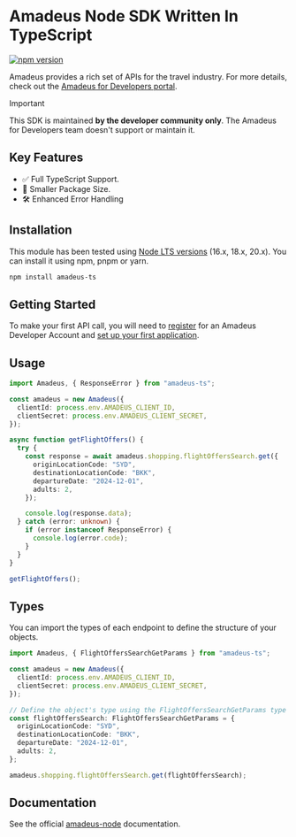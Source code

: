 # Amadeus Node SDK Written In TypeScript

[![npm version](https://badge.fury.io/js/amadeus-ts.svg)](https://badge.fury.io/js/amadeus-ts)

Amadeus provides a rich set of APIs for the travel industry. For more details, check out the [Amadeus for Developers portal](https://developers.amadeus.com).

> [!IMPORTANT]  
> This SDK is maintained **by the developer community only**. The Amadeus for Developers team doesn't support or maintain it.

## Key Features

- ✅ Full TypeScript Support.
- 🚀 Smaller Package Size.
- 🛠️ Enhanced Error Handling

## Installation

This module has been tested using [Node LTS versions](https://nodejs.org/en/about/releases/) (16.x, 18.x, 20.x). You can install it using npm, pnpm or yarn.

```sh
npm install amadeus-ts
```

## Getting Started

To make your first API call, you will need to [register](https://developers.amadeus.com/register) for an Amadeus Developer Account and [set up your first application](https://developers.amadeus.com/my-apps).

## Usage

```ts
import Amadeus, { ResponseError } from "amadeus-ts";

const amadeus = new Amadeus({
  clientId: process.env.AMADEUS_CLIENT_ID,
  clientSecret: process.env.AMADEUS_CLIENT_SECRET,
});

async function getFlightOffers() {
  try {
    const response = await amadeus.shopping.flightOffersSearch.get({
      originLocationCode: "SYD",
      destinationLocationCode: "BKK",
      departureDate: "2024-12-01",
      adults: 2,
    });

    console.log(response.data);
  } catch (error: unknown) {
    if (error instanceof ResponseError) {
      console.log(error.code);
    }
  }
}

getFlightOffers();
```

## Types

You can import the types of each endpoint to define the structure of your objects.

```ts
import Amadeus, { FlightOffersSearchGetParams } from "amadeus-ts";

const amadeus = new Amadeus({
  clientId: process.env.AMADEUS_CLIENT_ID,
  clientSecret: process.env.AMADEUS_CLIENT_SECRET,
});

// Define the object's type using the FlightOffersSearchGetParams type
const flightOffersSearch: FlightOffersSearchGetParams = {
  originLocationCode: "SYD",
  destinationLocationCode: "BKK",
  departureDate: "2024-12-01",
  adults: 2,
};

amadeus.shopping.flightOffersSearch.get(flightOffersSearch);
```

## Documentation

See the official [amadeus-node](https://amadeus4dev.github.io/amadeus-node/) documentation.
